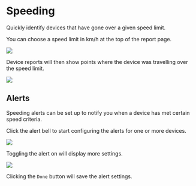 # Speeding

Quickly identify devices that have gone over a given speed limit.

You can choose a speed limit in km/h at the top of the report page.

![](https://upload.r2.lb.chasm.cloud/2025/10/imgur/m0Fq0bq.png)

Device reports will then show points where the device was travelling over the speed limit.

![](https://upload.r2.lb.chasm.cloud/2025/10/imgur/EfXva7Z.png)

## Alerts

Speeding  alerts can be set up to notify you when a device has met certain speed criteria.

Click the alert bell to start configuring the alerts for one or more devices.

![](https://upload.r2.lb.chasm.cloud/2025/10/imgur/9BfkNh3.png)

Toggling the alert on will display more settings.

![](https://upload.r2.lb.chasm.cloud/2025/10/imgur/a4BUwuZ.png)

Clicking the `Done` button will save the alert settings.
